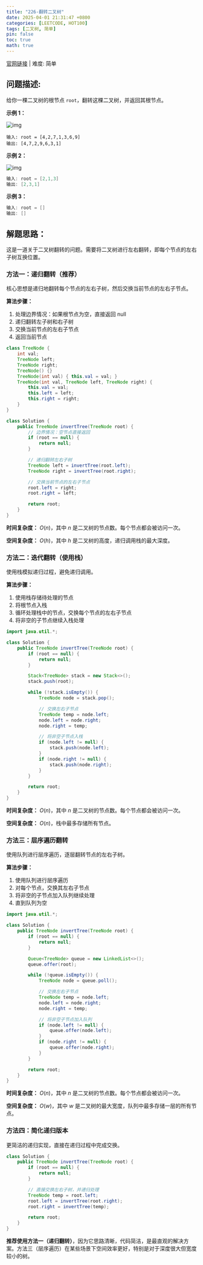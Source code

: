 ```yaml
---
title: "226-翻转二叉树"
date: 2025-04-01 21:31:47 +0800
categories: [LEETCODE, HOT100]
tags: [二叉树, 简单]
pin: false
toc: true
math: true
---
```


[官网链接](https://leetcode.cn/problems/invert-binary-tree/) \| 难度: 简单

## 问题描述:

给你一棵二叉树的根节点 `root`，翻转这棵二叉树，并返回其根节点。

**示例 1：**

![img](../assets/img/posts/leetcode/p226_0.jpg)

```
输入: root = [4,2,7,1,3,6,9]
输出: [4,7,2,9,6,3,1]
```

**示例 2：**

![img](../assets/img/posts/leetcode/p226_1.jpg)

```java
输入: root = [2,1,3]
输出: [2,3,1]
```

**示例 3：**

```java
输入: root = []
输出: []
```

## 解题思路：

这是一道关于二叉树翻转的问题。需要将二叉树进行左右翻转，即每个节点的左右子树互换位置。

### 方法一：递归翻转（推荐）

核心思想是递归地翻转每个节点的左右子树，然后交换当前节点的左右子节点。

**算法步骤：**

1. 处理边界情况：如果根节点为空，直接返回 null
2. 递归翻转左子树和右子树
3. 交换当前节点的左右子节点
4. 返回当前节点

```java
class TreeNode {
    int val;
    TreeNode left;
    TreeNode right;
    TreeNode() {}
    TreeNode(int val) { this.val = val; }
    TreeNode(int val, TreeNode left, TreeNode right) {
        this.val = val;
        this.left = left;
        this.right = right;
    }
}

class Solution {
    public TreeNode invertTree(TreeNode root) {
        // 边界情况：空节点直接返回
        if (root == null) {
            return null;
        }

        // 递归翻转左右子树
        TreeNode left = invertTree(root.left);
        TreeNode right = invertTree(root.right);

        // 交换当前节点的左右子节点
        root.left = right;
        root.right = left;

        return root;
    }
}
```

**时间复杂度：** $O(n)$，其中 $n$ 是二叉树的节点数。每个节点都会被访问一次。

**空间复杂度：** $O(h)$，其中 $h$ 是二叉树的高度，递归调用栈的最大深度。

### 方法二：迭代翻转（使用栈）

使用栈模拟递归过程，避免递归调用。

**算法步骤：**

1. 使用栈存储待处理的节点
2. 将根节点入栈
3. 循环处理栈中的节点，交换每个节点的左右子节点
4. 将非空的子节点继续入栈处理

```java
import java.util.*;

class Solution {
    public TreeNode invertTree(TreeNode root) {
        if (root == null) {
            return null;
        }

        Stack<TreeNode> stack = new Stack<>();
        stack.push(root);

        while (!stack.isEmpty()) {
            TreeNode node = stack.pop();

            // 交换左右子节点
            TreeNode temp = node.left;
            node.left = node.right;
            node.right = temp;

            // 将非空子节点入栈
            if (node.left != null) {
                stack.push(node.left);
            }
            if (node.right != null) {
                stack.push(node.right);
            }
        }

        return root;
    }
}
```

**时间复杂度：** $O(n)$，其中 $n$ 是二叉树的节点数。每个节点都会被访问一次。

**空间复杂度：** $O(n)$，栈中最多存储所有节点。

### 方法三：层序遍历翻转

使用队列进行层序遍历，逐层翻转节点的左右子树。

**算法步骤：**

1. 使用队列进行层序遍历
2. 对每个节点，交换其左右子节点
3. 将非空的子节点加入队列继续处理
4. 直到队列为空

```java
import java.util.*;

class Solution {
    public TreeNode invertTree(TreeNode root) {
        if (root == null) {
            return null;
        }

        Queue<TreeNode> queue = new LinkedList<>();
        queue.offer(root);

        while (!queue.isEmpty()) {
            TreeNode node = queue.poll();

            // 交换左右子节点
            TreeNode temp = node.left;
            node.left = node.right;
            node.right = temp;

            // 将非空子节点加入队列
            if (node.left != null) {
                queue.offer(node.left);
            }
            if (node.right != null) {
                queue.offer(node.right);
            }
        }

        return root;
    }
}
```

**时间复杂度：** $O(n)$，其中 $n$ 是二叉树的节点数。每个节点都会被访问一次。

**空间复杂度：** $O(w)$，其中 $w$ 是二叉树的最大宽度，队列中最多存储一层的所有节点。

### 方法四：简化递归版本

更简洁的递归实现，直接在递归过程中完成交换。

```java
class Solution {
    public TreeNode invertTree(TreeNode root) {
        if (root == null) {
            return null;
        }

        // 直接交换左右子树，并递归处理
        TreeNode temp = root.left;
        root.left = invertTree(root.right);
        root.right = invertTree(temp);

        return root;
    }
}
```

**推荐使用方法一（递归翻转）**，因为它思路清晰，代码简洁，是最直观的解决方案。方法三（层序遍历）在某些场景下空间效率更好，特别是对于深度很大但宽度较小的树。
